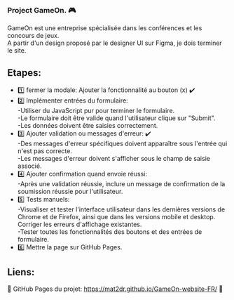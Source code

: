 ### Project GameOn. :video_game:

GameOn est une entreprise spécialisée dans les conférences et les concours de jeux.<br />
A partir d'un design proposé par le designer UI sur Figma, je dois terminer le site.

## Etapes:

- :one: fermer la modale: Ajouter la fonctionnalité au bouton (x) :heavy_check_mark:<br /> 
- :two: Implémenter entrées du formulaire:<br />
    -Utiliser du JavaScript pur pour terminer le formulaire.<br />
    -Le formulaire doit être valide quand l'utilisateur clique sur "Submit".<br />
    -Les données doivent être saisies correctement.<br />
- :three: Ajouter validation ou messages d'erreur: :heavy_check_mark:<br />
    -Des messages d'erreur spécifiques doivent apparaître sous l'entrée qui n'est pas correcte.<br />
    -Les messages d'erreur doivent s'afficher sous le champ de saisie associé.<br />
- :four: Ajouter confirmation quand envoie réussi:<br />
    -Après une validation réussie, inclure un message de confirmation de la soumission réussie pour l'utilisateur.<br />
- :five: Tests manuels:<br />
    -Visualiser et tester l'interface utilisateur dans les dernières versions de Chrome et de Firefox, ainsi que dans les versions mobile et desktop.<br /> 
     Corriger les erreurs d'affichage existantes.<br />
    -Tester toutes les fonctionnalités des boutons et des entrées de formulaire.<br />
- :six: Mettre la page sur GitHub Pages.<br />

## Liens:
🔗 GitHub Pages du projet: https://mat2dr.github.io/GameOn-website-FR/ 🔗
